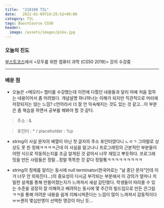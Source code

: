 ```yaml
---
title:  "210109 TIL"
date:   2021-01-09T14:25:52+09:00
category: TIL
tags: BoostCourse CS50
header:
  image: /assets/images/pika.jpg
---
```


<h3>오늘의 진도</h3>

[부스트코스](https://www.boostcourse.org/)에서 <모두를 위한 컴퓨터 과학 (CS50 2019)> 강의 수강중

<hr>

<h3>배운 점</h3>

 - 오늘은 <메모리> 챕터를 수강했는데 이전에 다뤘던 내용들과 달리 아예 처음 접하는 내용이어서 좀 어려웠다. 개념설명 하나하나는 이해가 되지만 직관적으로 머리에 저장되지는 않는 느낌? 
c언어라서 더 잘 안 익숙해지는 것도 있는 것 같고...이 부분은 좀 복습을 하면서 공부를 해봐야 할 것 같다.

>주소 : &

>포인터 : * / placeholder : %p

 - string이 사실 문자의 배열이 아닌 첫 글자의 주소 포인터였다니 ㄴㅇㄱ 그야말로 상상도 못 한 정체ㅋㅋㅋㅋ근데 이 사실을 알고나니 프로그래밍의 근본적인 부분들이 어떤 식으로 작동하는지를 
조금 알게된 것 같아서 너무 재밌고 뿌듯하다. 프로그래밍을 만든 사람들은 정말...정말 똑똑한 것 같다 정말롴ㅋㅋㅋㅋㅋㅋㅋㅋㅋ

 - string의 정체를 알리는 동시에 null terminator(한국어로는 "널 종단 문자"인데 이거 너무 안 외워진다...)의 중요성이 다시금 부각되는 부분에서 이 강의가 얼마나 치밀한 설계를 통해 만들어졌는지가 
느껴져서 새삼 감탄했다. 학생들이 따라올 수 있는 수준을 굉장히 잘 이해하고 배려하는 동시에 몇 주간의 빌드업으로 만든 큰그림ㅋㅋ을 통해 어려운 내용을 쉽게 이해시켜준다는 
느낌이 많이 느껴져서 감동적이다ㅠㅠ괜히 몇십만명이 선택한 명강이 아닌 듯...